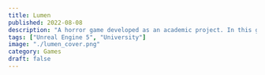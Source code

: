 ```yaml
---
title: Lumen
published: 2022-08-08
description: "A horror game developed as an academic project. In this game you have to manipulate the light around you in order to interact with the environment."
tags: ["Unreal Engine 5", "University"]
image: "./lumen_cover.png"
category: Games
draft: false
---
```



